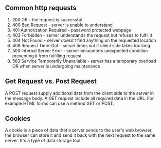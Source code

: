 ## Common http requests

1. 200 OK - the request is successful
2. 400 Bad Request - server is unable to understand 
3. 401 Authorization Required - password protected webpage
4. 403 Forbidden - server understands the request but refuses to fulfil it
5. 404 Not Found - server doesn't find anything on the requested location
6. 408 Request Time-Out - server times out if client side takes too long
7. 500 Internal Server Error - server encounters unexpected condition preventing it from fulfilling request
8. 503 Service Temporarily Unavailable - server has a temporary overload OR when server is undergoing maintenance

## Get Request vs. Post Request

A POST request supply additional data from the client side to the server in the message body. A GET request include all required data in the URL. For example HTML forms can use a method GET or POST.


## Cookies

A cookie is a piece of data that a server sends to the user's web browser, the browser can store it and send it back with the next request to the same server. It's a type of data storage tool.


